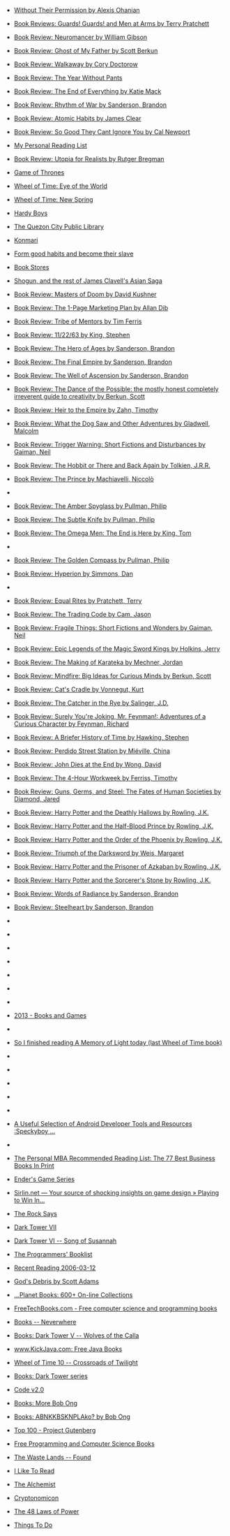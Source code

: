 
- [Without Their Permission by Alexis Ohanian](/2021/04/without-their-permission-by-alexis-ohanian/)

- [Book Reviews: Guards! Guards! and Men at Arms by Terry Pratchett](/2021/04/book-reviews-guards-guards-and-men-at-arms-by-terry-pratchett/)

- [Book Review: Neuromancer by William Gibson](/2021/03/book-review-neuromancer-by-william-gibson/)

- [Book Review: Ghost of My Father by Scott Berkun](/2021/02/book-review-ghost-of-my-father-by-scott-berkun/)

- [Book Review: Walkaway by Cory Doctorow](/2021/02/book-review-walkaway-by-cory-doctorow/)

- [Book Review: The Year Without Pants](/2021/02/book-review-the-year-without-pants/)

- [Book Review: The End of Everything by Katie Mack](/2021/01/book-review-the-end-of-everything-by-katie-mack/)

- [Book Review: Rhythm of War by Sanderson, Brandon](/2020/12/rhythm-of-war/)

- [Book Review: Atomic Habits by James Clear](/2020/01/atomic-habits/)

- [Book Review: So Good They Cant Ignore You by Cal Newport](/2019/11/so-good-they-cant-ignore-you/)

- [My Personal Reading List](/2019/09/my-personal-reading-list/)

- [Book Review: Utopia for Realists by Rutger Bregman](/2019/08/book-review-utopia-for-realists-by-rutger-bregman/)

- [Game of Thrones](/2019/05/game-of-thrones/)

- [Wheel of Time: Eye of the World](/2019/05/wheel-of-time-eye-of-the-world/)

- [Wheel of Time: New Spring](/2019/05/wheel-of-time-new-spring/)

- [Hardy Boys](/2019/01/hardy-boys/)

- [The Quezon City Public Library](/2019/01/the-quezon-city-public-library/)

- [Konmari](/2019/01/konmari/)

- [Form good habits and become their slave](/2019/01/form-good-habits-and-become-their-slave/)

- [Book Stores](/2018/12/book-stores/)

- [Shogun, and the rest of James Clavell&#39;s Asian Saga](/2018/11/shogun-and-the-rest-of-james-clavells-asian-saga/)

- [Book Review: Masters of Doom by David Kushner](/2018/10/book-review-masters-of-doom-by-david-kushner/)

- [Book Review: The 1-Page Marketing Plan by Allan Dib](/2018/10/book-review-the-1-page-marketing-plan-by-allan-dib/)

- [Book Review: Tribe of Mentors by Tim Ferris](/2018/06/book-review-tribe-of-mentors-by-tim-ferris/)

- [Book Review: 11/22/63 by King, Stephen](/2018/03/11-22-63/)

- [Book Review: The Hero of Ages by Sanderson, Brandon](/2017/08/the-hero-of-ages/)

- [Book Review: The Final Empire by Sanderson, Brandon](/2017/08/the-final-empire/)

- [Book Review: The Well of Ascension by Sanderson, Brandon](/2017/08/the-well-of-ascension/)

- [Book Review: The Dance of the Possible: the mostly honest completely irreverent guide to creativity by Berkun, Scott](/2017/03/the-dance-of-the-possible/)

- [Book Review: Heir to the Empire by Zahn, Timothy](/2017/03/heir-to-the-empire/)

- [Book Review: What the Dog Saw and Other Adventures by Gladwell, Malcolm](/2017/02/what-the-dog-saw-and-other-adventures/)

- [Book Review: Trigger Warning: Short Fictions and Disturbances by Gaiman, Neil](/2017/02/trigger-warning/)

- [Book Review: The Hobbit or There and Back Again by Tolkien, J.R.R.](/2017/01/the-hobbit-or-there-and-back-again/)

- [Book Review: The Prince by Machiavelli, Niccolò](/2016/12/the-prince/)

- [](/2016/12/805050532834353152/)

- [Book Review: The Amber Spyglass by Pullman, Philip](/2016/11/the-amber-spyglass/)

- [Book Review: The Subtle Knife by Pullman, Philip](/2016/11/the-subtle-knife/)

- [Book Review: The Omega Men: The End is Here by King, Tom](/2016/11/the-omega-men/)

- [](/2016/11/da0q1c0/)

- [Book Review: The Golden Compass by Pullman, Philip](/2016/10/the-golden-compass/)

- [Book Review: Hyperion by Simmons, Dan](/2016/08/hyperion/)

- [](/2016/08/bi81okkh2ww/)

- [Book Review: Equal Rites by Pratchett, Terry](/2016/08/equal-rites/)

- [Book Review: The Trading Code by Cam, Jason](/2016/08/the-trading-code/)

- [Book Review: Fragile Things: Short Fictions and Wonders by Gaiman, Neil](/2016/06/fragile-things/)

- [Book Review: Epic Legends of the Magic Sword Kings by Holkins, Jerry](/2016/06/epic-legends-of-the-magic-sword-kings/)

- [Book Review: The Making of Karateka by Mechner, Jordan](/2016/05/the-making-of-karateka/)

- [Book Review: Mindfire: Big Ideas for Curious Minds by Berkun, Scott](/2016/05/mindfire/)

- [Book Review: Cat&#39;s Cradle by Vonnegut, Kurt](/2016/05/cat-s-cradle/)

- [Book Review: The Catcher in the Rye by Salinger, J.D.](/2016/04/the-catcher-in-the-rye/)

- [Book Review: Surely You&#39;re Joking, Mr. Feynman!: Adventures of a Curious Character by Feynman, Richard](/2016/04/surely-you-re-joking-mr-feynman/)

- [Book Review: A Briefer History of Time by Hawking, Stephen](/2016/04/a-briefer-history-of-time/)

- [Book Review: Perdido Street Station by Miéville, China](/2016/03/perdido-street-station/)

- [Book Review: John Dies at the End by Wong, David](/2016/03/john-dies-at-the-end/)

- [Book Review: The 4-Hour Workweek by Ferriss, Timothy](/2016/03/the-4-hour-workweek/)

- [Book Review: Guns, Germs, and Steel: The Fates of Human Societies by Diamond, Jared](/2016/02/guns-germs-and-steel/)

- [Book Review: Harry Potter and the Deathly Hallows by Rowling, J.K.](/2016/02/harry-potter-and-the-deathly-hallows/)

- [Book Review: Harry Potter and the Half-Blood Prince by Rowling, J.K.](/2016/02/harry-potter-and-the-half-blood-prince/)

- [Book Review: Harry Potter and the Order of the Phoenix by Rowling, J.K.](/2016/02/harry-potter-and-the-order-of-the-phoenix/)

- [Book Review: Triumph of the Darksword by Weis, Margaret](/2016/02/triumph-of-the-darksword/)

- [Book Review: Harry Potter and the Prisoner of Azkaban by Rowling, J.K.](/2016/02/harry-potter-and-the-prisoner-of-azkaban/)

- [Book Review: Harry Potter and the Sorcerer&#39;s Stone by Rowling, J.K.](/2016/01/harry-potter-and-the-sorcerers-stone/)

- [Book Review: Words of Radiance by Sanderson, Brandon](/2016/01/words-of-radiance/)

- [Book Review: Steelheart by Sanderson, Brandon](/2015/11/steelheart/)

- [](/2015/06/10153836569638912/)

- [](/2014/09/10153219009468912/)

- [](/2014/05/chsw76f/)

- [](/2014/04/10152904609773912/)

- [](/2014/03/cg2j7h8/)

- [](/2014/01/cehqo9o/)

- [](/2014/01/ceeng41/)

- [2013 - Books and Games](/2013/12/2013-books-and-games/)

- [](/2013/12/1tf18v/)

- [So I finished reading A Memory of Light today (last Wheel of Time book)](/2013/01/so-i-finished-reading-a-memory-of-light-today-last-wheel-of-time-book/)

- [](/2012/03/c3zkq6s/)

- [](/2011/09/112696310783684609/)

- [](/2011/08/10150276513758912/)

- [](/2011/08/99531341326073856/)

- [](/2010/11/4893755391873024/)

- [A Useful Selection of Android Developer Tools and Resources :Speckyboy ...](/2010/08/a-useful-selection-of-android-developer-tools-and-resources-speckyboy/)

- [](/2010/01/7270800408/)

- [The Personal MBA Recommended Reading List: The 77 Best Business Books In Print](/2008/08/the-personal-mba-recommended-reading-list-the-77-best-business-books-in-print/)

- [Ender&#39;s Game Series](/2007/09/enders-game-series/)

- [Sirlin.net — Your source of shocking insights on game design » Playing to Win In...](/2007/07/sirlin-net-your-source-of-shocking-insights-on-game-design-playing-to-win-in/)

- [The Rock Says](/2006/12/the-rock-says/)

- [Dark Tower VII](/2006/11/dark-tower-vii/)

- [Dark Tower VI -- Song of Susannah](/2006/10/dark-tower-vi-song-of-susannah/)

- [The Programmers&#39; Booklist](/2006/05/the-programmers-booklist/)

- [Recent Reading 2006-03-12](/2006/03/recent-reading-2006-03-12/)

- [God&#39;s Debris by Scott Adams](/2006/02/gods-debris-by-scott-adams/)

- [...Planet Books: 600&#43; On-line Collections](/2006/01/planet-books-600-on-line-collections/)

- [FreeTechBooks.com - Free computer science and programming books](/2005/09/freetechbooks-com-free-computer-science-and-programming-books/)

- [Books -- Neverwhere](/2005/09/books-neverwhere/)

- [Books: Dark Tower V -- Wolves of the Calla](/2005/09/books-dark-tower-v-wolves-of-the-calla/)

- [www.KickJava.com: Free Java Books](/2005/06/www-kickjava-com-free-java-books/)

- [Wheel of Time 10 -- Crossroads of Twilight](/2005/05/wheel-of-time-10-crossroads-of-twilight/)

- [Books: Dark Tower series](/2005/03/books-dark-tower-series/)

- [Code v2.0](/2005/03/code-v2-0/)

- [Books: More Bob Ong](/2005/03/books-more-bob-ong/)

- [Books: ABNKKBSKNPLAko? by Bob Ong](/2005/02/books-abnkkbsknplako-by-bob-ong/)

- [Top 100 - Project Gutenberg](/2005/01/top-100-project-gutenberg/)

- [Free Programming and Computer Science Books](/2004/12/free-programming-and-computer-science-books/)

- [The Waste Lands -- Found](/2004/11/the-waste-lands-found/)

- [I Like To Read](/2004/11/i-like-to-read/)

- [The Alchemist](/2004/11/the-alchemist/)

- [Cryptonomicon](/2004/11/cryptonomicon/)

- [The 48 Laws of Power](/2004/10/the-48-laws-of-power/)

- [Things To Do](/2004/09/things-to-do/)
